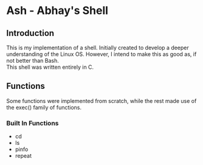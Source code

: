 # Ash - Abhay's Shell

## Introduction
This is my implementation of a shell. Initially created to develop a deeper understanding of the Linux OS. However, I intend to make this as good as, if not better than Bash.  
This shell was written entirely in C.

## Functions
Some functions were implemented from scratch, while the rest made use of the exec() family of functions.
### Built In Functions
- cd
- ls
- pinfo
- repeat
